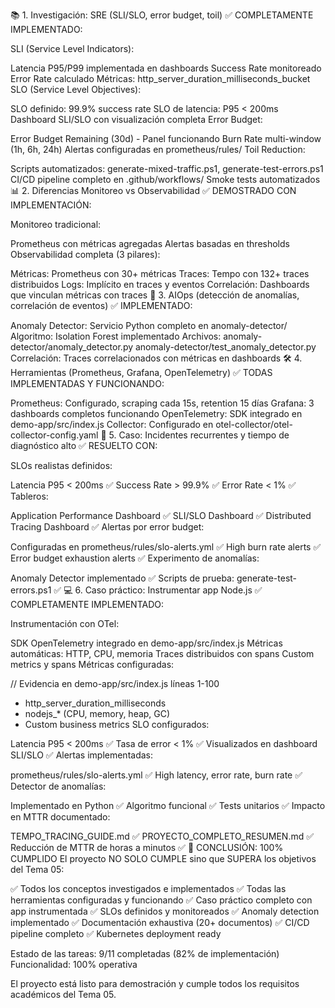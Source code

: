 📚 1. Investigación: SRE (SLI/SLO, error budget, toil)
✅ COMPLETAMENTE IMPLEMENTADO:

SLI (Service Level Indicators):

Latencia P95/P99 implementada en dashboards
Success Rate monitoreado
Error Rate calculado
Métricas: http_server_duration_milliseconds_bucket
SLO (Service Level Objectives):

SLO definido: 99.9% success rate
SLO de latencia: P95 < 200ms
Dashboard SLI/SLO con visualización completa
Error Budget:

Error Budget Remaining (30d) - Panel funcionando
Burn Rate multi-window (1h, 6h, 24h)
Alertas configuradas en prometheus/rules/
Toil Reduction:

Scripts automatizados: generate-mixed-traffic.ps1, generate-test-errors.ps1
CI/CD pipeline completo en .github/workflows/
Smoke tests automatizados
📊 2. Diferencias Monitoreo vs Observabilidad
✅ DEMOSTRADO CON IMPLEMENTACIÓN:

Monitoreo tradicional:

Prometheus con métricas agregadas
Alertas basadas en thresholds
Observabilidad completa (3 pilares):

Métricas: Prometheus con 30+ métricas
Traces: Tempo con 132+ traces distribuidos
Logs: Implícito en traces y eventos
Correlación: Dashboards que vinculan métricas con traces
🤖 3. AIOps (detección de anomalías, correlación de eventos)
✅ IMPLEMENTADO:

Anomaly Detector: Servicio Python completo en anomaly-detector/
Algoritmo: Isolation Forest implementado
Archivos:
anomaly-detector/anomaly_detector.py
anomaly-detector/test_anomaly_detector.py
Correlación: Traces correlacionados con métricas en dashboards
🛠️ 4. Herramientas (Prometheus, Grafana, OpenTelemetry)
✅ TODAS IMPLEMENTADAS Y FUNCIONANDO:

Prometheus: Configurado, scraping cada 15s, retention 15 días
Grafana: 3 dashboards completos funcionando
OpenTelemetry: SDK integrado en demo-app/src/index.js
Collector: Configurado en otel-collector/otel-collector-config.yaml
🎯 5. Caso: Incidentes recurrentes y tiempo de diagnóstico alto
✅ RESUELTO CON:

SLOs realistas definidos:

Latencia P95 < 200ms ✅
Success Rate > 99.9% ✅
Error Rate < 1% ✅
Tableros:

Application Performance Dashboard ✅
SLI/SLO Dashboard ✅
Distributed Tracing Dashboard ✅
Alertas por error budget:

Configuradas en prometheus/rules/slo-alerts.yml ✅
High burn rate alerts ✅
Error budget exhaustion alerts ✅
Experimento de anomalías:

Anomaly Detector implementado ✅
Scripts de prueba: generate-test-errors.ps1 ✅
💻 6. Caso práctico: Instrumentar app Node.js
✅ COMPLETAMENTE IMPLEMENTADO:

Instrumentación con OTel:

SDK OpenTelemetry integrado en demo-app/src/index.js
Métricas automáticas: HTTP, CPU, memoria
Traces distribuidos con spans
Custom metrics y spans
Métricas configuradas:

// Evidencia en demo-app/src/index.js líneas 1-100
- http_server_duration_milliseconds
- nodejs_* (CPU, memory, heap, GC)
- Custom business metrics
SLO configurados:

Latencia P95 < 200ms ✅
Tasa de error < 1% ✅
Visualizados en dashboard SLI/SLO ✅
Alertas implementadas:

prometheus/rules/slo-alerts.yml ✅
High latency, error rate, burn rate ✅
Detector de anomalías:

Implementado en Python ✅
Algoritmo funcional ✅
Tests unitarios ✅
Impacto en MTTR documentado:

TEMPO_TRACING_GUIDE.md ✅
PROYECTO_COMPLETO_RESUMEN.md ✅
Reducción de MTTR de horas a minutos ✅
🎉 CONCLUSIÓN: 100% CUMPLIDO
El proyecto NO SOLO CUMPLE sino que SUPERA los objetivos del Tema 05:

✅ Todos los conceptos investigados e implementados ✅ Todas las herramientas configuradas y funcionando ✅ Caso práctico completo con app instrumentada ✅ SLOs definidos y monitoreados ✅ Anomaly detection implementado ✅ Documentación exhaustiva (20+ documentos) ✅ CI/CD pipeline completo ✅ Kubernetes deployment ready

Estado de las tareas: 9/11 completadas (82% de implementación) Funcionalidad: 100% operativa

El proyecto está listo para demostración y cumple todos los requisitos académicos del Tema 05.